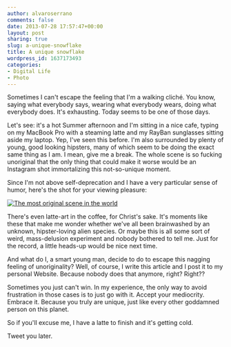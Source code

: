 ```yaml
---
author: alvaroserrano
comments: false
date: 2013-07-28 17:57:47+00:00
layout: post
sharing: true
slug: a-unique-snowflake
title: A unique snowflake
wordpress_id: 1637173493
categories:
- Digital Life
- Photo
---
```


Sometimes I can't escape the feeling that I'm a walking cliché. You know, saying what everybody says, wearing what everybody wears, doing what everybody does. It's exhausting. Today seems to be one of those days.

Let's see: it's a hot Summer afternoon and I'm sitting in a nice cafe, typing on my MacBook Pro with a steaming latte and my RayBan sunglasses sitting aside my laptop. Yep, I've seen this before. I'm also surrounded by plenty of young, good looking hipsters, many of which seem to be doing the exact same thing as I am. I mean, give me a break. The whole scene is so fucking unoriginal that the only thing that could make it worse would be an Instagram shot immortalizing this not-so-unique moment.

Since I'm not above self-deprecation and I have a very particular sense of humor, here's the shot for your viewing pleasure:

[![The most original scene in the world](http://farm8.staticflickr.com/7314/9386905564_339fb3570e.jpg)](http://www.flickr.com/photos/analogsenses/9386905564/)

There's even latte-art in the coffee, for Christ's sake. It's moments like these that make me wonder whether we've all been brainwashed by an unknown, hipster-loving alien species. Or maybe this is all some sort of weird, mass-delusion experiment and nobody bothered to tell me. Just for the record, a little heads-up would be nice next time.

And what do I, a smart young man, decide to do to escape this nagging feeling of unoriginality? Well, of course, I write this article and I post it to my personal Website. Because nobody does that anymore, right? Right??

Sometimes you just can't win. In my experience, the only way to avoid frustration in those cases is to just go with it. Accept your mediocrity. Embrace it. Because you truly are unique, just like every other goddamned person on this planet.

So if you'll excuse me, I have a latte to finish and it's getting cold.

Tweet you later.
